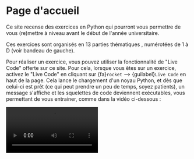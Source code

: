 # Page d'accueil

Ce site recense des exercices en Python qui pourront vous permettre de vous (re)mettre à niveau avant le début de l'année universitaire.

Ces exercices sont organisés en 13 parties thématiques , numérotées de 1 à D (voir bandeau de gauche).

Pour réaliser un exercice, vous pouvez utiliser la fonctionnalité de "Live Code" offerte sur ce site.
Pour cela, lorsque vous êtes sur un exercice, activez le "Live Code" en cliquant sur {fa}`rocket` --> {guilabel}`Live Code` en haut de la page.
Cela lance le chargement d'un noyau Python, et dès que celui-ci est prêt (ce qui peut prendre un peu de temps, soyez patients), un message s'affiche et les squelettes de code deviennent exécutables, vous permettant de vous entrainer, comme dans la vidéo ci-dessous :

<video controls width="50%">
    <source src="media/thebe.mp4" type="video/mp4">
</video>
